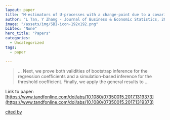 ```yaml
---
layout: paper
title: "M-estimators of U-processes with a change-point due to a covariate threshold"
author: "L Tan, Y Zhang - Journal of Business & Economic Statistics, 2019 - Taylor & Francis"
image: "/assets/img/SBI-icon-192x192.png"
bibtex: "None"
hero_title: "Papers"
categories:
  - Uncategorized
tags:
  - paper

---
```

>… Next, we prove both validities of bootstrap inference for the regression coefficients and a simulation-based inference for the threshold coefficient. Finally, we apply the general results to …

Link to paper: [https://www.tandfonline.com/doi/abs/10.1080/07350015.2017.1319373](https://www.tandfonline.com/doi/abs/10.1080/07350015.2017.1319373)

[cited by](https://scholar.google.com/scholar?cites=6372973588312917585&as_sdt=2005&sciodt=0,5&hl=en&num=20)
